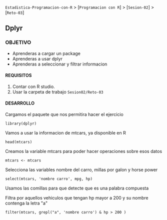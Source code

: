 `Estadistica-Programacion-con-R` > [`Programacion con R`] > [`Sesion-02`] > [`Reto-03`] 
## Dplyr

### OBJETIVO
- Aprenderas a cargar un package
- Aprenderas a usar dplyr
- Aprenderas a seleccionar y filtrar informacion 

#### REQUISITOS
1. Contar con R studio.
1. Usar la carpeta de trabajo `Sesion02/Reto-03`

#### DESARROLLO


Cargamos el paquete que nos permitira hacer el ejercicio   
```{r}
library(dplyr)
```

Vamos a usar la informacion de mtcars, ya disponible en R 
```{r}
head(mtcars)
```

Creamos la variable mtcars para poder hacer operaciones sobre esos datos 
```{r}
mtcars <- mtcars 
```

Selecciona las variables nombre del carro, millas por galon y horse power 
```{r}
select(mtcars, 'nombre carro', mpg, hp) 
```
Usamos las comillas para que detecte que es una palabra compuesta 


Filtra por aquellos vehiculos que tengan hp mayor a 200 y su nombre contenga la letra "a" 
```{r}
filter(mtcars, grepl("a", 'nombre carro') & hp > 200 )
```
